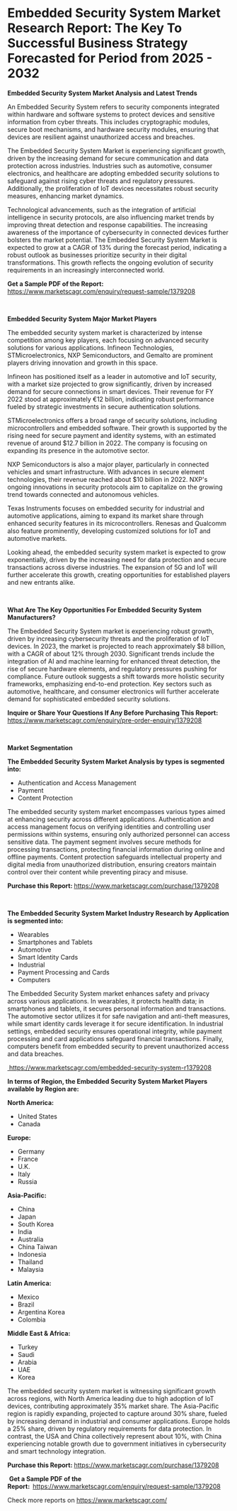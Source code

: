 <p><h1>Embedded Security System Market Research Report: The Key To Successful Business Strategy Forecasted for Period from 2025 - 2032</h1></p><p><strong>Embedded Security System Market Analysis and Latest Trends</strong></p>
<p><p>An Embedded Security System refers to security components integrated within hardware and software systems to protect devices and sensitive information from cyber threats. This includes cryptographic modules, secure boot mechanisms, and hardware security modules, ensuring that devices are resilient against unauthorized access and breaches.</p><p>The Embedded Security System Market is experiencing significant growth, driven by the increasing demand for secure communication and data protection across industries. Industries such as automotive, consumer electronics, and healthcare are adopting embedded security solutions to safeguard against rising cyber threats and regulatory pressures. Additionally, the proliferation of IoT devices necessitates robust security measures, enhancing market dynamics.</p><p>Technological advancements, such as the integration of artificial intelligence in security protocols, are also influencing market trends by improving threat detection and response capabilities. The increasing awareness of the importance of cybersecurity in connected devices further bolsters the market potential. The Embedded Security System Market is expected to grow at a CAGR of 13% during the forecast period, indicating a robust outlook as businesses prioritize security in their digital transformations. This growth reflects the ongoing evolution of security requirements in an increasingly interconnected world.</p></p>
<p><strong>Get a Sample PDF of the Report:&nbsp;</strong> <a href="https://www.marketscagr.com/enquiry/request-sample/1379208?utm_campaign=2480&utm_medium=2&utm_source=Github&utm_content=ia&utm_term=09032025&utm_id=embedded-security-system">https://www.marketscagr.com/enquiry/request-sample/1379208</a></p>
<p>&nbsp;</p>
<p><strong>Embedded Security System Major Market Players</strong></p>
<p><p>The embedded security system market is characterized by intense competition among key players, each focusing on advanced security solutions for various applications. Infineon Technologies, STMicroelectronics, NXP Semiconductors, and Gemalto are prominent players driving innovation and growth in this space.</p><p>Infineon has positioned itself as a leader in automotive and IoT security, with a market size projected to grow significantly, driven by increased demand for secure connections in smart devices. Their revenue for FY 2022 stood at approximately €12 billion, indicating robust performance fueled by strategic investments in secure authentication solutions.</p><p>STMicroelectronics offers a broad range of security solutions, including microcontrollers and embedded software. Their growth is supported by the rising need for secure payment and identity systems, with an estimated revenue of around $12.7 billion in 2022. The company is focusing on expanding its presence in the automotive sector.</p><p>NXP Semiconductors is also a major player, particularly in connected vehicles and smart infrastructure. With advances in secure element technologies, their revenue reached about $10 billion in 2022. NXP's ongoing innovations in security protocols aim to capitalize on the growing trend towards connected and autonomous vehicles.</p><p>Texas Instruments focuses on embedded security for industrial and automotive applications, aiming to expand its market share through enhanced security features in its microcontrollers. Renesas and Qualcomm also feature prominently, developing customized solutions for IoT and automotive markets.</p><p>Looking ahead, the embedded security system market is expected to grow exponentially, driven by the increasing need for data protection and secure transactions across diverse industries. The expansion of 5G and IoT will further accelerate this growth, creating opportunities for established players and new entrants alike.</p></p>
<p>&nbsp;</p>
<p><strong>What Are The Key Opportunities For Embedded Security System Manufacturers?</strong></p>
<p><p>The Embedded Security System market is experiencing robust growth, driven by increasing cybersecurity threats and the proliferation of IoT devices. In 2023, the market is projected to reach approximately $8 billion, with a CAGR of about 12% through 2030. Significant trends include the integration of AI and machine learning for enhanced threat detection, the rise of secure hardware elements, and regulatory pressures pushing for compliance. Future outlook suggests a shift towards more holistic security frameworks, emphasizing end-to-end protection. Key sectors such as automotive, healthcare, and consumer electronics will further accelerate demand for sophisticated embedded security solutions.</p></p>
<p><strong>Inquire or Share Your Questions If Any Before Purchasing This Report:</strong> <a href="https://www.marketscagr.com/enquiry/pre-order-enquiry/1379208?utm_campaign=2480&utm_medium=2&utm_source=Github&utm_content=ia&utm_term=09032025&utm_id=embedded-security-system">https://www.marketscagr.com/enquiry/pre-order-enquiry/1379208</a></p>
<p>&nbsp;</p>
<p><strong>Market Segmentation</strong></p>
<p><strong>The Embedded Security System Market Analysis by types is segmented into:</strong></p>
<p><ul><li>Authentication and Access Management</li><li>Payment</li><li>Content Protection</li></ul></p>
<p><p>The embedded security system market encompasses various types aimed at enhancing security across different applications. Authentication and access management focus on verifying identities and controlling user permissions within systems, ensuring only authorized personnel can access sensitive data. The payment segment involves secure methods for processing transactions, protecting financial information during online and offline payments. Content protection safeguards intellectual property and digital media from unauthorized distribution, ensuring creators maintain control over their content while preventing piracy and misuse.</p></p>
<p><strong>Purchase this Report:&nbsp;</strong><a href="https://www.marketscagr.com/purchase/1379208?utm_campaign=2480&utm_medium=2&utm_source=Github&utm_content=ia&utm_term=09032025&utm_id=embedded-security-system">https://www.marketscagr.com/purchase/1379208</a></p>
<p>&nbsp;</p>
<p><strong>The Embedded Security System Market Industry Research by Application is segmented into:</strong></p>
<p><ul><li>Wearables</li><li>Smartphones and Tablets</li><li>Automotive</li><li>Smart Identity Cards</li><li>Industrial</li><li>Payment Processing and Cards</li><li>Computers</li></ul></p>
<p><p>The Embedded Security System market enhances safety and privacy across various applications. In wearables, it protects health data; in smartphones and tablets, it secures personal information and transactions. The automotive sector utilizes it for safe navigation and anti-theft measures, while smart identity cards leverage it for secure identification. In industrial settings, embedded security ensures operational integrity, while payment processing and card applications safeguard financial transactions. Finally, computers benefit from embedded security to prevent unauthorized access and data breaches.</p></p>
<p><a href="https://www.marketscagr.com/embedded-security-system-r1379208?utm_campaign=2480&utm_medium=2&utm_source=Github&utm_content=ia&utm_term=09032025&utm_id=embedded-security-system">&nbsp;https://www.marketscagr.com/embedded-security-system-r1379208</a></p>
<p><strong>In terms of Region, the Embedded Security System Market Players available by Region are:</strong></p>
<p>
    <p> <strong> North America: </strong>
        <ul>
            <li>United States</li>
            <li>Canada</li>
        </ul>
        </p> 
    <p> <strong> Europe: </strong>
        <ul>
            <li>Germany</li>
            <li>France</li>
            <li>U.K.</li>
            <li>Italy</li>
            <li>Russia</li>
        </ul>
        </p> 
    <p> <strong> Asia-Pacific: </strong>
        <ul>
            <li>China</li>
            <li>Japan</li>
            <li>South Korea</li>
            <li>India</li>
            <li>Australia</li>
            <li>China Taiwan</li>
            <li>Indonesia</li>
            <li>Thailand</li>
            <li>Malaysia</li>
        </ul>
        </p> 
    <p> <strong> Latin America: </strong>
        <ul>
            <li>Mexico</li>
            <li>Brazil</li>
            <li>Argentina Korea</li>
            <li>Colombia</li>
        </ul>
        </p> 
    <p> <strong> Middle East & Africa: </strong>
        <ul>
            <li>Turkey</li>
            <li>Saudi</li>
            <li>Arabia</li>
            <li>UAE</li>
            <li>Korea</li>
        </ul>
    </p>
    </p>
<p><p>The embedded security system market is witnessing significant growth across regions, with North America leading due to high adoption of IoT devices, contributing approximately 35% market share. The Asia-Pacific region is rapidly expanding, projected to capture around 30% share, fueled by increasing demand in industrial and consumer applications. Europe holds a 25% share, driven by regulatory requirements for data protection. In contrast, the USA and China collectively represent about 10%, with China experiencing notable growth due to government initiatives in cybersecurity and smart technology integration.</p></p>
<p><strong>Purchase this Report: </strong><a href="https://www.marketscagr.com/purchase/1379208?utm_campaign=2480&utm_medium=2&utm_source=Github&utm_content=ia&utm_term=09032025&utm_id=embedded-security-system">https://www.marketscagr.com/purchase/1379208</a></p>
<p>&nbsp;<strong>Get a Sample PDF of the Report:&nbsp;&nbsp;</strong><a href="https://www.marketscagr.com/enquiry/request-sample/1379208?utm_campaign=2480&utm_medium=2&utm_source=Github&utm_content=ia&utm_term=09032025&utm_id=embedded-security-system">https://www.marketscagr.com/enquiry/request-sample/1379208</a></p>
<p><strong></strong></p>
<p>Check more reports on <a href="https://www.marketscagr.com/?utm_campaign=2480&utm_medium=2&utm_source=Github&utm_content=ia&utm_term=09032025&utm_id=embedded-security-system">https://www.marketscagr.com/</a></p>